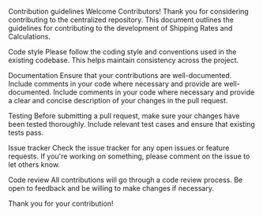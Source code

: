 Contribution guidelines
Welcome Contributors!
Thank you for considering contributing to the centralized repository. This document outlines the guidelines for contributing to the development of Shipping Rates and Calculations.

Code style
Please follow the coding style and conventions used in the existing codebase. This helps maintain consistency across the project.

Documentation
Ensure that your contributions are well-documented. Include comments in your code where necessary and provide are well-documented. Include comments in your code where necessary and provide a clear and concise description of your changes in the pull request.

Testing
Before submitting a pull request, make sure your changes have been tested thoroughly. Include relevant test cases and ensure that existing tests pass.

Issue tracker
Check the issue tracker for any open issues or feature requests. If you're working on something, please comment on the issue to let others know.

Code review
All contributions will go through a code review process. Be open to feedback and be willing to make changes if necessary.

Thank you for your contribution!
